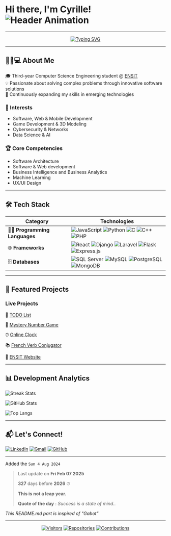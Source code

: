 # Hi there, I'm **Cyrille**!  ![Header Animation](https://user-images.githubusercontent.com/18350557/176309783-0785949b-9127-417c-8b55-ab5a4333674e.gif)
---
<div align="center">
  <a href="https://git.io/typing-svg"><img src="https://readme-typing-svg.demolab.com?font=Fira+Code&weight=600&size=22&duration=4000&pause=1000&color=20C20E&center=true&vCenter=true&width=435&lines=Full-Stack+Developer;AI+Enthusiast;Tech+Explorer" alt="Typing SVG" /></a>
</div>

---

## 👨🏽💻 About Me

🎓 Third-year Computer Science Engineering student @ [ENSIT](https://ensit.ci/)  
💡 Passionate about solving complex problems through innovative software solutions  
🌱 Continuously expanding my skills in emerging technologies

### 🔭 Interests
- Software, Web & Mobile Development
- Game Development & 3D Modeling
- Cybersecurity & Networks
- Data Science & AI

### 🏆 Core Competencies
- Software Architecture
- Software & Web development
- Business Intelligence and Business Analytics
- Machine Learning
- UX/UI Design

---

## 🛠️ Tech Stack

| **Category**           | **Technologies**                                                                                                       |
|-------------------------|-----------------------------------------------------------------------------------------------------------------------|
| 🧑‍💻 **Programming Languages** | ![JavaScript](https://img.shields.io/badge/JavaScript-F7DF1E?style=for-the-badge&logo=javascript&logoColor=black) ![Python](https://img.shields.io/badge/Python-3776AB?style=for-the-badge&logo=python&logoColor=white) ![C](https://img.shields.io/badge/C-00599C?style=for-the-badge&logo=c&logoColor=white) ![C++](https://img.shields.io/badge/C++-00599C?style=for-the-badge&logo=cplusplus&logoColor=white) ![PHP](https://img.shields.io/badge/PHP-777BB4?style=for-the-badge&logo=php&logoColor=white) |
| 🌐 **Frameworks** | ![React](https://img.shields.io/badge/React-61DAFB?style=for-the-badge&logo=react&logoColor=black) ![Django](https://img.shields.io/badge/Django-092E20?style=for-the-badge&logo=django&logoColor=white) ![Laravel](https://img.shields.io/badge/Laravel-FF2D20?style=for-the-badge&logo=laravel&logoColor=white) ![Flask](https://img.shields.io/badge/Flask-000000?style=for-the-badge&logo=flask&logoColor=white) ![Express.js](https://img.shields.io/badge/Express.js-000000?style=for-the-badge&logo=express&logoColor=white) |
| 🗄️ **Databases**       | ![SQL Server](https://img.shields.io/badge/SQL%20Server-CC2927?style=for-the-badge&logo=microsoft-sql-server&logoColor=white) ![MySQL](https://img.shields.io/badge/MySQL-4479A1?style=for-the-badge&logo=mysql&logoColor=white) ![PostgreSQL](https://img.shields.io/badge/PostgreSQL-336791?style=for-the-badge&logo=postgresql&logoColor=white) ![MongoDB](https://img.shields.io/badge/MongoDB-47A248?style=for-the-badge&logo=mongodb&logoColor=white) |

---

## 🚀 Featured Projects

### Live Projects

📝 [TODO List](https://todo-list-23cyy.netlify.app)

🎲 [Mystery Number Game](https://find-mystery-number.netlify.app)

⏰ [Online Clock](https://online-clock.onrender.com)

📚 [French Verb Conjugator](https://conjugueur-v2.onrender.com)

🏫 [ENSIT Website](https://ensit-site-test.onrender.com)

---

## 📊 Development Analytics
  
![Streak Stats](https://github-readme-streak-stats.herokuapp.com/?user=23cyy&theme=nightowl&hide_border=true)

![GitHub Stats](https://github-readme-stats.vercel.app/api?username=23cyy&show_icons=true&theme=nightowl&hide_border=true&include_all_commits=true)

![Top Langs](https://github-readme-stats.vercel.app/api/top-langs/?username=23cyy&layout=compact&theme=nightowl&hide_border=true)

---

## 📬 Let's Connect!

[![LinkedIn](https://img.shields.io/badge/LinkedIn-0A66C2?style=for-the-badge&logo=linkedin&logoColor=white)](https://www.linkedin.com/in/cyrille-n-dah-172022225)
[![Gmail](https://img.shields.io/badge/Gmail-EA4335?style=for-the-badge&logo=gmail&logoColor=white)](mailto:cyrillendah.23@gmail.com)
[![GitHub](https://img.shields.io/badge/GitHub-181717?style=for-the-badge&logo=github&logoColor=white)](https://github.com/23cyy)

---

Added the `Sun 4 Aug 2024`

><!-- LAST_UPDATE_START -->
> Last update on **Fri Feb 07 2025**
><!-- LAST_UPDATE_END -->
><!-- COUNTDOWN_START -->
> **327** days before **2026** ⏱
><!-- COUNTDOWN_END -->
><!-- LEAP_YEAR_STATUS_START -->
> **This is not a leap year.**
><!-- LEAP_YEAR_STATUS_END -->
><!-- QUOTE_START -->
> **Quote of the day** : *Success is a state of mind..*
><!-- QUOTE_END -->

*This README.md part is inspired of "Gabot"*

---

<div align="center">
  
[![Visitors](https://komarev.com/ghpvc/?username=23cyy&color=blueviolet&style=flat-square)](https://github.com/23cyy)
[![Repositories](https://img.shields.io/badge/Repositories-12-blue?style=flat-square)](https://github.com/23cyy?tab=repositories)
[![Contributions](https://img.shields.io/badge/Annual_Contributions-1k+-brightgreen?style=flat-square)](https://github.com/23cyy)

</div>
